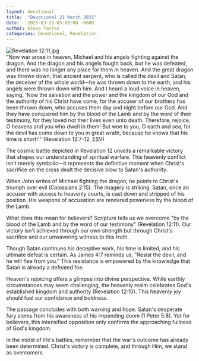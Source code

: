 ```yaml
---
layout: devotional
title:  "Devotional 21 March 2025"
date:   2025-03-21 05:00:00 -0600
author: Steve Torres
categories: Devotional, Revelation
---
```

<img src="https://sitemedia.esteeb.com/file/esteebcomsitemedia/devotional_images/Revelation/Rev-12_11.jpg?raw=true" alt="Revelation 12:11.jpg" style="max-width: 100%; height: auto;">

<div class="scripture">
  "Now war arose in heaven, Michael and his angels fighting against the dragon. And the dragon and his angels fought back, but he was defeated, and there was no longer any place for them in heaven. And the great dragon was thrown down, that ancient serpent, who is called the devil and Satan, the deceiver of the whole world—he was thrown down to the earth, and his angels were thrown down with him. And I heard a loud voice in heaven, saying, 'Now the salvation and the power and the kingdom of our God and the authority of his Christ have come, for the accuser of our brothers has been thrown down, who accuses them day and night before our God. And they have conquered him by the blood of the Lamb and by the word of their testimony, for they loved not their lives even unto death. Therefore, rejoice, O heavens and you who dwell in them! But woe to you, O earth and sea, for the devil has come down to you in great wrath, because he knows that his time is short!'" (Revelation 12:7-12, ESV)
</div>

The cosmic battle depicted in Revelation 12 unveils a remarkable victory that shapes our understanding of spiritual warfare. This heavenly conflict isn't merely symbolic—it represents the definitive moment when Christ's sacrifice on the cross dealt the decisive blow to Satan's authority.

When John writes of Michael fighting the dragon, he points to Christ's triumph over evil (Colossians 2:15). The imagery is striking: Satan, once an accuser with access to heavenly courts, is cast down and stripped of his position. His weapons of accusation are rendered powerless by the blood of the Lamb.

What does this mean for believers? Scripture tells us we overcome "by the blood of the Lamb and by the word of our testimony" (Revelation 12:11). Our victory isn't achieved through our own strength but through Christ's sacrifice and our unwavering witness to this truth.

Though Satan continues his deceptive work, his time is limited, and his ultimate defeat is certain. As James 4:7 reminds us, "Resist the devil, and he will flee from you." This resistance is empowered by the knowledge that Satan is already a defeated foe.

Heaven's rejoicing offers a glimpse into divine perspective. While earthly circumstances may seem challenging, the heavenly realm celebrates God's established kingdom and authority (Revelation 12:10). This heavenly joy should fuel our confidence and boldness.

The passage concludes with both warning and hope. Satan's desperate fury stems from his awareness of his impending doom (1 Peter 5:8). Yet for believers, this intensified opposition only confirms the approaching fullness of God's kingdom.

In the midst of life's battles, remember that the war's outcome has already been determined. Christ's victory is complete, and through Him, we stand as overcomers.
